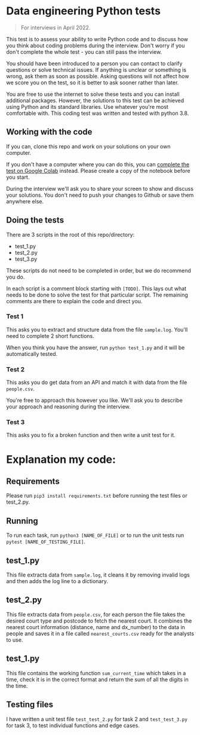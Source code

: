 # Data engineering Python tests

> For interviews in April 2022.

This test is to assess your ability to write Python code and to discuss how you think about coding problems during the interview. Don't worry if you don't complete the whole test - you can still pass the interview.

You should have been introduced to a person you can contact to clarify questions or solve technical issues. If anything is unclear or something is wrong, ask them as soon as possible. Asking questions will not affect how we score you on the test, so it is better to ask sooner rather than later.

You are free to use the internet to solve these tests and you can install additional packages. However, the solutions to this test can be achieved using Python and its standard libraries. Use whatever you're most comfortable with. This coding test was written and tested with python 3.8.

## Working with the code

If you can, clone this repo and work on your solutions on your own computer. 

If you don't have a computer where you can do this, you can [complete the test on Google Colab](https://colab.research.google.com/drive/1jIYgeEKarkr6FHAnys6wVSoTIl24PjW6?usp=sharing) instead. Please create a copy of the notebook before you start.

During the interview we'll ask you to share your screen to show and discuss your solutions. You don't need to push your changes to Github or save them anywhere else.


## Doing the tests

There are 3 scripts in the root of this repo/directory:

- test_1.py
- test_2.py
- test_3.py

These scripts do not need to be completed in order, but we do recommend you do.

In each script is a comment block starting with `[TODO]`. This lays out what needs to be done to solve the test for that particular script. The remaining comments are there to explain the code and direct you.

### Test 1
This asks you to extract and structure data from the file `sample.log`. You'll need to complete 2 short functions.

When you think you have the answer, run `python test_1.py` and it will be automatically tested.

### Test 2
This asks you do get data from an API and match it with data from the file `people.csv`. 

You're free to approach this however you like. We'll ask you to describe your approach and reasoning during the interview.

### Test 3
This asks you to fix a broken function and then write a unit test for it.

# Explanation my code:

## Requirements

Please run `pip3 install requirements.txt` before running the test files or test_2.py.

## Running

To run each task, run `python3 [NAME_OF_FILE]` or to run the unit tests run `pytest [NAME_OF_TESTING_FILE]`.

## test_1.py

This file extracts data from `sample.log`, it cleans it by removing invalid logs and then adds the log line to a dictionary.

## test_2.py

This file extracts data from `people.csv`, for each person the file takes the desired court type and postcode to fetch the nearest court. It combines the nearest court information (distance, name and dx_number) to the data in people and saves it in a file called `nearest_courts.csv` ready for the analysts to use.

## test_1.py

This file contains the working function `sum_current_time` which takes in a time, check it is in the correct format and return the sum of all the digits in the time.

## Testing files

I have written a unit test file `test_test_2.py` for task 2 and `test_test_3.py` for task 3, to test individual functions and edge cases.